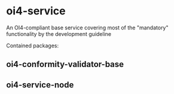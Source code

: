 # oi4-service
An OI4-compliant base service covering most of the "mandatory" functionality by the development guideline

Contained packages:
## oi4-conformity-validator-base

## oi4-service-node

